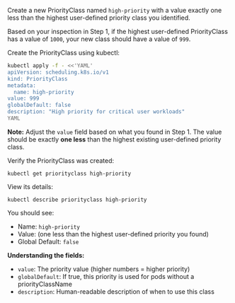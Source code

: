 Create a new PriorityClass named `high-priority` with a value exactly one less than the highest user-defined priority class you identified.

Based on your inspection in Step 1, if the highest user-defined PriorityClass has a value of `1000`, your new class should have a value of `999`.

Create the PriorityClass using kubectl:

```bash
kubectl apply -f - <<'YAML'
apiVersion: scheduling.k8s.io/v1
kind: PriorityClass
metadata:
  name: high-priority
value: 999
globalDefault: false
description: "High priority for critical user workloads"
YAML
```

**Note:** Adjust the `value` field based on what you found in Step 1. The value should be exactly **one less** than the highest existing user-defined priority class.

Verify the PriorityClass was created:

`kubectl get priorityclass high-priority`

View its details:

`kubectl describe priorityclass high-priority`

You should see:
- Name: `high-priority`
- Value: (one less than the highest user-defined priority you found)
- Global Default: `false`

**Understanding the fields:**
- `value`: The priority value (higher numbers = higher priority)
- `globalDefault`: If true, this priority is used for pods without a priorityClassName
- `description`: Human-readable description of when to use this class
